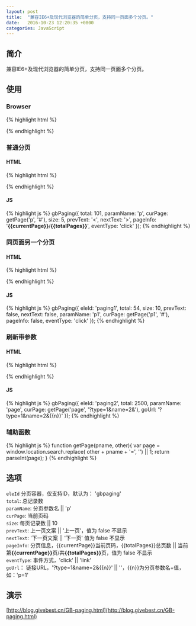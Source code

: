 ```yaml
---
layout: post
title:  "兼容IE6+及现代浏览器的简单分页，支持同一页面多个分页。"
date:   2016-10-23 12:20:35 +0800
categories: JavaScript
---
```

## 简介

兼容IE6+及现代浏览器的简单分页，支持同一页面多个分页。
  

## 使用

### Browser
	
{% highlight html %}
<link rel="stylesheet" href="css/GB-paging.css">
<script src="js/GB-paging.js"></script>
{% endhighlight %}

### 普通分页

#### HTML

{% highlight html %}
<div id="gbpaging" class="gb-paging">
{% endhighlight %}

#### JS

{% highlight js %}
gbPaging({
    total: 101,
    paramName: 'p',
    curPage: getPage('p', '#'),
    size: 5,
    prevText: '<',
    nextText: '>',
    pageInfo: '<b>{{currentPage}}</b>/<b>{{totalPages}}</b>',
    eventType: 'click'
});
{% endhighlight %}

### 同页面另一个分页

#### HTML

{% highlight html %}
<div id="paging1" class="gb-paging"></div>
{% endhighlight %}

#### JS

{% highlight js %}
gbPaging({
	eleId: 'paging1',
    total: 54,
    size: 10,
    prevText: false,
    nextText: false,
    paramName: 'p1',
    curPage: getPage('p1', '#'),
    pageInfo: false,
    eventType: 'click'
});
{% endhighlight %}

### 刷新带参数

#### HTML

{% highlight html %}
<div id="paging2"  class="gb-paging"></div>
{% endhighlight %}

#### JS

{% highlight js %}
gbPaging({
    eleId: 'paging2',
    total: 2500,
    paramName: 'page',
    curPage: getPage('page', '?type=1&name=2&'),
    goUrl: '?type=1&name=2&{{n}}'
});
{% endhighlight %}

### 辅助函数

{% highlight js %}
function getPage(pname, other){
    var page = window.location.search.replace( other + pname + '=', '') || 1;
    return parseInt(page);
}
{% endhighlight %}

## 选项
	
`eleId` 分页容器，仅支持ID，默认为： 'gbpaging'      
`total`: 总记录数            
`paramName`: 分页参数名 || 'p'      
`curPage`: 当前页码      
`size`:  每页记录数 || 10      
`prevText`:  上一页文案 || '上一页'，值为 false 不显示      
`nextText`: '下一页文案 || '下一页' 值为 false 不显示      
`pageInfo`: 分页信息，{{currentPage}}当前页码，{{totalPages}}总页数 || 当前第<b>{{currentPage}}</b>页/共<b>{{totalPages}}</b>页，值为 false 不显示      
`eventType`: 事件方式，'click' || 'link'      
`goUrl`： 链接URL，'?type=1&name=2&{{n}}' || ''，{{n}}为分页参数名+值，如：'p=1'

## 演示

[http://blog.givebest.cn/GB-paging.html](http://blog.givebest.cn/GB-paging.html)